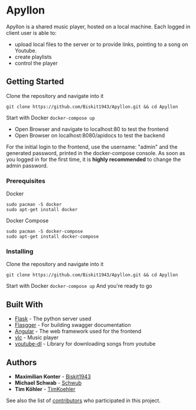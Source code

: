 # Apyllon
Apyllon is a shared music player, hosted on a local machine. Each logged in client user is able to: 
* upload local files to the server or to provide links, pointing to a song on Youtube.
* create playlists
* control the player

## Getting Started
Clone the repository and navigate into it
```
git clone https://github.com/Biskit1943/Apyllon.git && cd Apyllon
```
Start with Docker
``` docker-compose up ```
* Open Browser and navigate to localhost:80 to test the frontend
* Open Browser on localhost:8080/apidocs to test the backend

For the initial login to the frontend, use the username: "admin" and the generated password, 
printed in the docker-compose console. As soon as you logged in for the first time, 
it is **highly recommended** to change the admin password.

### Prerequisites

Docker
```
sudo pacman -S docker
sudo apt-get install docker
```

Docker Compose
```
sudo pacman -S docker-compose
sudo apt-get install docker-compose
```


### Installing

Clone the repository and navigate into it
```
git clone https://github.com/Biskit1943/Apyllon.git && cd Apyllon
```
Start with Docker
``` docker-compose up ```
And you're ready to go

## Built With

* [Flask](http://flask.pocoo.org/) - The python server used
* [Flasgger](https://github.com/rochacbruno/flasgger) - For building swagger documentation
* [Angular](https://angular.io/docs) - The web framework used for the frontend
* [vlc](https://wiki.videolan.org/PythonBinding) - Music player
* [youtube-dl](https://github.com/rg3/youtube-dl/blob/master/README.md#readme) - Library for downloading songs from youtube

## Authors

* **Maximilian Konter** - [Biskit1943](https://github.com/Biskit1943)
* **Michael Schwab** - [Schwub](https://github.com/Schwub)
* **Tim Köhler** - [TimKoehler](https://github.com/TimKoehler)

See also the list of [contributors](https://github.com/Biskit1943/Apyllon/contributors) who participated in this project.
